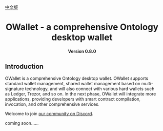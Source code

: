 [中文版](./README_cn.md)



<h1 align="center">OWallet - a comprehensive Ontology desktop wallet</h1>
<h4 align="center">Version 0.8.0</h4>

## Introduction

OWallet is a comprehensive Ontology desktop wallet. OWallet supports standard wallet management, shared wallet management based on multi-signature technology, and will also connect with various hard wallets such as Ledger, Trezor, and so on. In the next phase, OWallet will integrate more applications, providing developers with smart contract compilation, invocation, and other comprehensive services.

Welcome to join [our community on Discord](https://discord.gg/4TQujHj).

coming soon......